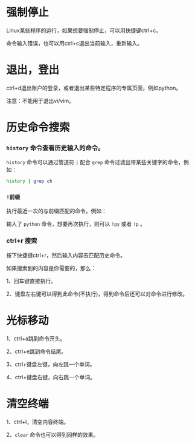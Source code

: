 # 强制停止

Linux某些程序的运行，如果想要强制停止，可以用快捷键ctrl+c。

命令输入错误，也可以用ctrl+c退出当前输入，重新输入。

# 退出，登出

ctrl+d退出账户的登录，或者退出某些特定程序的专属页面，例如python。

注意：不能用于退出vi/vim。

# 历史命令搜索

### `history` 命令查看历史输入的命令。

`history` 命令可以通过管道符 `|` 配合 `grep` 命令过滤出带某些关键字的命令，例如：

```bash
history | grep ch
```

### `!前缀`

执行最近一次的与前缀匹配的命令，例如：

输入了 `python` 命令，想要再次执行，则可以 `!py` 或者 `!p` 。

### ctrl+r 搜索

按下快捷键ctrl+r，然后输入内容去匹配历史命令。

如果搜索到的内容是你需要的，那么：

1、回车键直接执行。

2、键盘左右键可以得到此命令(不执行)，得到命令后还可以对命令进行修改。

# 光标移动

1、ctrl+a跳到命令开头。

2、ctrl+e跳到命令结尾。

3、ctrl+键盘左键，向左跳一个单词。

4、ctrl+键盘右键，向右跳一个单词。

# 清空终端

1、ctrl+l，清空内容终端。

2、`clear` 命令也可以得到同样的效果。
